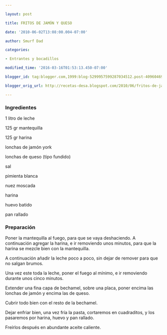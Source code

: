```yaml
---

layout: post

title: FRITOS DE JAMÓN Y QUESO

date: '2010-06-02T13:08:00.004-07:00'

author: Smurf Dad

categories:

- Entrantes y bocadillos

modified_time: '2016-03-16T01:53:13.450-07:00'

blogger_id: tag:blogger.com,1999:blog-5299957599287034512.post-4096046982236692642

blogger_orig_url: http://recetas-desa.blogspot.com/2010/06/fritos-de-jamon-y-queso.html

---
```


<h3>Ingredientes</h3>

1 litro de leche

125 gr mantequilla

125 gr harina

lonchas de jamón york

lonchas de queso (tipo fundido)

sal

pimienta blanca

nuez moscada

harina

huevo batido

pan rallado

<h3>Preparación</h3>

Poner la mantequilla al fuego, para que se vaya deshaciendo. A continuación agregar la harina, e ir removiendo unos minutos, para que la harina se mezcle bien con la mantequilla.

A continuación añadir la leche poco a poco, sin dejar de remover para que no salgan brumos.

Una vez este toda la leche, poner el fuego al mínimo, e ir removiendo durante unos cinco minutos.

Extender una fina capa de bechamel, sobre una placa, poner encima las lonchas de jamón y encima las de queso.

Cubrir todo bien con el resto de la bechamel.

Dejar enfriar bien, una vez fría la pasta, cortaremos en cuadraditos, y los pasaremos por harina, huevo y pan rallado.

Freírlos después en abundante aceite caliente.